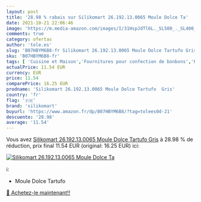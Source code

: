 ```yaml
---
layout: post
title: '28.98 % rabais sur Silikomart 26.192.13.0065 Moule Dolce Ta'
date: 2021-10-21 22:06:46
image: 'https://m.media-amazon.com/images/I/31HspJdTl6L._SL500_._SL400_.jpg'
comments: true
category: ofertas
author: 'tole.es'
slug: 'B07HBYM6B8-fr Silikomart 26.192.13.0065 Moule Dolce Tartufo Gris'
sku: 'B07HBYM6B8-fr'
tags: [ 'Cuisine et Maison','Fournitures pour confection de bonbons','Pâtisserie','Ustensiles à pâtisserie','silikomart', ]
actualPrice: 11.54 EUR
currency: EUR
price: 11.54
comparePrice: 16.25 EUR
prodname: 'Silikomart 26.192.13.0065 Moule Dolce Tartufo  Gris'
country: 'fr'
flag: '🇫🇷'
brand: 'silikomart'
buyurl: 'https://www.amazon.fr/dp/B07HBYM6B8/?tag=tolees0d-21'
descuento: '28.98'
average: '11.54'
---
```


Vous avez [Silikomart 26.192.13.0065 Moule Dolce Tartufo  Gris](https://www.amazon.fr/dp/B07HBYM6B8/?tag=tolees0d-21)  à  28.98 % de réduction, prix final  11.54 EUR (original: 16.25 EUR) ici:

[![Silikomart 26.192.13.0065 Moule Dolce Ta](https://m.media-amazon.com/images/I/31HspJdTl6L._SL500_._SL400_.jpg)](https://www.amazon.fr/dp/B07HBYM6B8/?tag=tolees0d-21)

ℹ️:

- Moule Dolce Tartufo

[🛒 Achetez-le maintenant!!](https://www.amazon.fr/dp/B07HBYM6B8/?tag=tolees0d-21)
